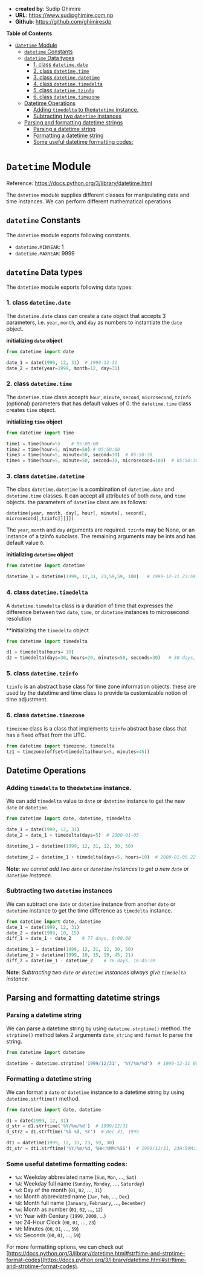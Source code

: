 - **created by**: Sudip Ghimire
- **URL**: https://www.sudipghimire.com.np
- **Github**: https://github.com/ghimiresdp

**Table of Contents**
- [`Datetime` Module](#datetime-module)
  - [`datetime` Constants](#datetime-constants)
  - [`datetime` Data types](#datetime-data-types)
    - [1. class `datetime.date`](#1-class-datetimedate)
    - [2. class `datetime.time`](#2-class-datetimetime)
    - [3. class `datetime.datetime`](#3-class-datetimedatetime)
    - [4. class `datetime.timedelta`](#4-class-datetimetimedelta)
    - [5. class `datetime.tzinfo`](#5-class-datetimetzinfo)
    - [6. class `datetime.timezone`](#6-class-datetimetimezone)
  - [Datetime Operations](#datetime-operations)
    - [Adding `timedelta` to the`datetime` instance.](#adding-timedelta-to-thedatetime-instance)
    - [Subtracting two `datetime` instances](#subtracting-two-datetime-instances)
  - [Parsing and formatting datetime strings](#parsing-and-formatting-datetime-strings)
    - [Parsing a datetime string](#parsing-a-datetime-string)
    - [Formatting a datetime string](#formatting-a-datetime-string)
    - [Some useful datetime formatting codes:](#some-useful-datetime-formatting-codes)

# `Datetime` Module

Reference: https://docs.python.org/3/library/datetime.html


The `datetime` module supplies different classes for manipulating date and time instances. We can perform different
mathematical operations

## `datetime` Constants

The  `datetime` module exports following constants.

- `datetime.MINYEAR`: 1
- `datetime.MAXYEAR`: 9999


## `datetime` Data types

The `datetime` module exports following data types:

### 1. class `datetime.date`

The `datetime.date` class can create a `date` object that accepts 3 parameters, i.e. `year`, `month`, and `day` as
numbers to instantiate the `date` object.

**initializing `date` object**
```python
from datetime import date

date_1 = date(1999, 12, 31)  # 1999-12-31
date_2 = date(year=1999, month=12, day=31)
```

### 2. class `datetime.time`
The `datetime.time` class accepts `hour`, `minute`, `second`, `microsecond`, `tzinfo` (optional) parameters that has
default values of 0. the `datetime.time` class creates `time` object.

**initializing `time` object**

```python
from datetime import time

time1 = time(hour=5)    # 05:00:00
time2 = time(hour=5, minute=50) # 05:50:00
time3 = time(hour=5, minute=50, second=30)  # 05:50:30
time4 = time(hour=5, minute=50, second=30, microsecond=100)  # 05:50:30.000100
```

### 3. class `datetime.datetime`
The class `datetime.datetime` is a combination of `datetime.date` and `datetime.time` classes. It can accept all
attributes of both `date`, and `time` objects. the parameters of `datetime` class are as follows:

`datetime(year, month, day[, hour[, minute[, second[, microsecond[,tzinfo]]]]])`

The `year`, `month` and `day` arguments are required. `tzinfo` may be None, or an instance of a tzinfo subclass. The remaining
arguments may be ints and has default value `0`.

**initializing `datetime` object**
```python
from datetime import datetime

datetime_1 = datetime(1999, 12,31, 23,59,59, 100)   # 1999-12-31 23:59:59.000100
```

### 4. class `datetime.timedelta`
A `datetime.timedelta` class is a duration of time that expresses the difference between two `date`, `time`, or
`datetime` instances to microsecond resolution

**initializing the `timedelta` object
```python
from datetime import timedelta

d1 = timedelta(hours= 10)
d2 = timedelta(days=30, hours=20, minutes=50, seconds=30)   # 30 days, 20:50:30
```

### 5. class `datetime.tzinfo`
`tzinfo` is an abstract base class for time zone information objects. these are used by the datetime and time class to
provide ta customizable notion of time adjustment.


### 6. class `datetime.timezone`
 `timezone` class is a class that implements `tzinfo` abstract base class that has a fixed offset from the UTC.

```python
from datetime import timezone, timedelta
tz1 = timezone(offset=timedelta(hours=5, minutes=45))
```



## Datetime Operations

### Adding `timedelta` to the`datetime` instance.

We can add `timedelta` value to `date` or `datetime` instance to get the new `date` or `datetime`.

```python
from datetime import date, datetime, timedelta

date_1 = date(1999, 12, 31)
date_2 = date_1 + timedelta(days=5)  # 2000-01-05

datetime_1 = datetime(1999, 12, 31, 12, 30, 50)

datetime_2 = datetime_1 + timedelta(days=5, hours=10)  # 2000-01-05 22:30:50
```

**Note**: _we cannot add two `date` or `datetime` instances to get a new `date` or `datetime` instance._

### Subtracting two `datetime` instances

We can subtract one `date` or `datetime` instance from another `date` or `datetime` instance to get the time difference
as `timedelta` instance.

```python
from datetime import date, datetime
date_1 = date(1999, 12, 31)
date_2 = date(1999, 10, 15)
diff_1 = date_1 - date_2	# 77 days, 0:00:00

datetime_1 = datetime(1999, 12, 31, 12, 30, 50)
datetime_2 = datetime(1999, 10, 15, 19, 45, 21)
diff_2 = datetime_1 - datetime_2	# 76 days, 16:45:29
```

**Note**: _Subtracting two `date` or `datetime` instances always give `timedelta` instance._


## Parsing and formatting datetime strings
### Parsing a datetime string

We can parse a datetime string by using `datetime.strptime()` method. the `strptime()` method takes 2 arguments
`date_string`
and `format` to parse the string.

```python
from datetime import datetime

datetime = datetime.strptime('1999/12/31', '%Y/%m/%d')  # 1999-12-31 00:00:00
```

### Formatting a datetime string

We can format a `date` or `datetime` instance to a datetime string by using `datetime.strftime()` method.

```python
from datetime import date, datetime

d1 = date(1999, 12, 31)
d_str = d1.strftime('%Y/%m/%d')  # 1999/12/31
d_str2 = d1.strftime('%b %d, %Y')  # Dec 31, 1999

dt1 = datetime(1999, 12, 31, 23, 59, 30)
dt_str = dt1.strftime('%Y/%m/%d, %HH:%MM:%SS')  # 1999/12/31, 23H:59M:30S
```

### Some useful datetime formatting codes:

- `%a`: Weekday abbreviated name (`Sun`, `Mon`, ..., `Sat`)
- `%A`: Weekday full name (`Sunday`, `Monday`, ..., `Saturday`)
- `%d`: Day of the month (`01`, `02`, ..., `31`)
- `%b`: Month abbreviated name (`Jan`, `Feb`, ..., `Dec`)
- `%B`: Month full name (`January`, `February`, ..., `December`)
- `%m`: Month as number (`01`, `02`, ..., `12`)
- `%Y`: Year with Century (`1999`, `2000`, ...)
- `%H`: 24-Hour Clock (`00`, `01`, ..., `23`)
- `%M`: Minutes (`00`, `01`, ..., `59`)
- `%S`: Seconds (`00`, `01`, ..., `59`)

For more formatting options, we can check
out [https://docs.python.org/3/library/datetime.html#strftime-and-strptime-format-codes](https://docs.python.org/3/library/datetime.html#strftime-and-strptime-format-codes).
